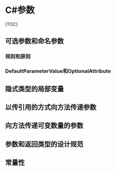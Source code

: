 # C#参数

[TOC]

## 可选参数和命名参数

### 规则和原则

### DefaultParameterValue和OptionalAttribute

## 隐式类型的局部变量

## 以传引用的方式向方法传递参数

## 向方法传递可变数量的参数

## 参数和返回类型的设计规范

## 常量性